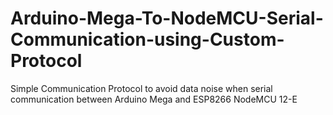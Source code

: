 # Arduino-Mega-To-NodeMCU-Serial-Communication-using-Custom-Protocol
Simple Communication Protocol to avoid data noise when serial communication between Arduino Mega and ESP8266 NodeMCU 12-E
